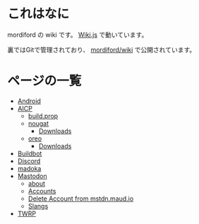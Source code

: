 <!-- TITLE: Home -->
<!-- SUBTITLE: Home of mordiford Wiki -->

# これはなに

mordiford の wiki です。 [Wiki.js](https://wiki.js.org/) で動いています。

裏ではGitで管理されており、 [mordiford/wiki](https://github.com/mordiford/wiki) で公開されています。

# ページの一覧

* [Android](/android)
* [AICP](/aicp)
	* [build.prop](/aicp/build-prop)
	* [nougat](/aicp/nougat)
		* [Downloads](/aicp/nougat/downloads)
	* [oreo](/aicp/oreo)
		* [Downloads](/aicp/oreo/downloads)
* [Buildbot](/buildbot)
* [Discord](/discord)
* [madoka](/madoka)
* [Mastodon](/mastodon)
	* [about](/mastodon/about)
	* [Accounts](/mastodon/accounts)
	* [Delete Account from mstdn.maud.io](/mastodon/delete-account)
	* [Slangs](/mastodon/slangs)
* [TWRP](/twrp)